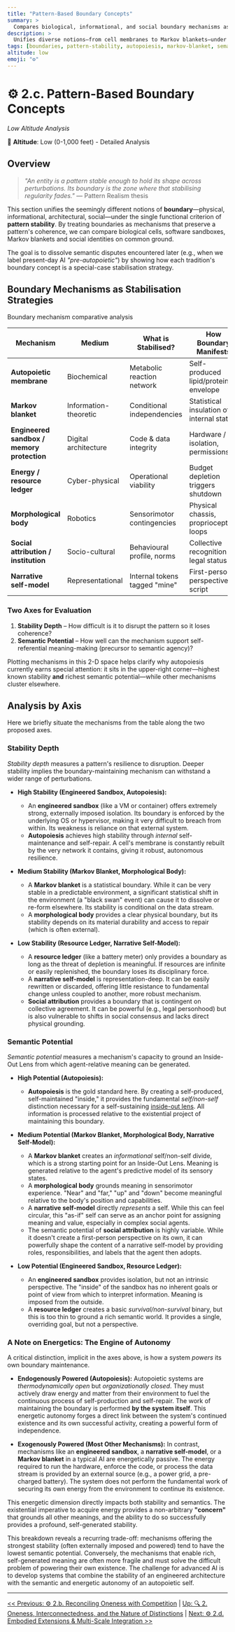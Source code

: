 ```yaml
---
title: "Pattern-Based Boundary Concepts"
summary: >
  Compares biological, informational, and social boundary mechanisms as strategies for preserving pattern coherence.
description: >
  Unifies diverse notions—from cell membranes to Markov blankets—under a functional criterion of pattern stability, mapping each mechanism by stability depth and semantic potential.
tags: [boundaries, pattern-stability, autopoiesis, markov-blanket, semantics]
altitude: low
emoji: "⚙️"
---
```


# ⚙️ 2.c. Pattern-Based Boundary Concepts
<!-- markdownlint-disable MD036 -->
*Low Altitude Analysis*
<!-- markdownlint-enable MD036 -->

📍 **Altitude**: Low (0-1,000 feet) - Detailed Analysis

## Overview

> *"An entity is a pattern stable enough to hold its shape across perturbations.  Its boundary is the zone where that stabilising regularity fades."* — Pattern Realism thesis

This section unifies the seemingly different notions of **boundary**—physical, informational, architectural, social—under the single functional criterion of **pattern stability**.  By treating boundaries as mechanisms that preserve a pattern's coherence, we can compare biological cells, software sandboxes, Markov blankets and social identities on common ground.

The goal is to dissolve semantic disputes encountered later (e.g., when we label present-day AI *"pre-autopoietic"*) by showing how each tradition's boundary concept is a special-case stabilisation strategy.

## Boundary Mechanisms as Stabilisation Strategies

Boundary mechanism comparative analysis

| Mechanism | Medium | What is Stabilised? | How Boundary Manifests | Typical Strength | Semantic Potential |
|-----------|--------|---------------------|------------------------|------------------|---------------------|
| **Autopoietic membrane** | Biochemical | Metabolic reaction network | Self-produced lipid/protein envelope | ★★★★☆ | High |
| **Markov blanket** | Information-theoretic | Conditional independencies | Statistical insulation of internal states | ★★★☆☆ | Medium |
| **Engineered sandbox / memory protection** | Digital architecture | Code & data integrity | Hardware / OS isolation, permissions | ★★★★★ | Low |
| **Energy / resource ledger** | Cyber-physical | Operational viability | Budget depletion triggers shutdown | ★★☆☆☆ | Low |
| **Morphological body** | Robotics | Sensorimotor contingencies | Physical chassis, proprioception loops | ★★★☆☆ | Medium |
| **Social attribution / institution** | Socio-cultural | Behavioural profile, norms | Collective recognition & legal status | ★★☆☆☆ | Variable |
| **Narrative self-model** | Representational | Internal tokens tagged "mine" | First-person perspective script | ★★☆☆☆ | Medium |

### Two Axes for Evaluation

1. **Stability Depth** – How difficult is it to disrupt the pattern so it loses coherence?
2. **Semantic Potential** – How well can the mechanism support self-referential meaning-making (precursor to semantic agency)?

Plotting mechanisms in this 2-D space helps clarify why autopoiesis currently earns special attention: it sits in the upper-right corner—highest known stability **and** richest semantic potential—while other mechanisms cluster elsewhere.

## Analysis by Axis

Here we briefly situate the mechanisms from the table along the two proposed axes.

### Stability Depth

*Stability depth* measures a pattern's resilience to disruption. Deeper stability implies the boundary-maintaining mechanism can withstand a wider range of perturbations.

- **High Stability (Engineered Sandbox, Autopoiesis):**
  - An **engineered sandbox** (like a VM or container) offers extremely strong, externally imposed isolation. Its boundary is enforced by the underlying OS or hypervisor, making it very difficult to breach from within. Its weakness is reliance on that external system.
  - **Autopoiesis** achieves high stability through *internal* self-maintenance and self-repair. A cell's membrane is constantly rebuilt by the very network it contains, giving it robust, autonomous resilience.

- **Medium Stability (Markov Blanket, Morphological Body):**
  - A **Markov blanket** is a statistical boundary. While it can be very stable in a predictable environment, a significant statistical shift in the environment (a "black swan" event) can cause it to dissolve or re-form elsewhere. Its stability is conditional on the data stream.
  - A **morphological body** provides a clear physical boundary, but its stability depends on its material durability and access to repair (which is often external).

- **Low Stability (Resource Ledger, Narrative Self-Model):**
  - A **resource ledger** (like a battery meter) only provides a boundary as long as the threat of depletion is meaningful. If resources are infinite or easily replenished, the boundary loses its disciplinary force.
  - A **narrative self-model** is representation-deep. It can be easily rewritten or discarded, offering little resistance to fundamental change unless coupled to another, more robust mechanism.
  - **Social attribution** provides a boundary that is contingent on collective agreement. It can be powerful (e.g., legal personhood) but is also vulnerable to shifts in social consensus and lacks direct physical grounding.

### Semantic Potential

*Semantic potential* measures a mechanism's capacity to ground an Inside-Out Lens from which agent-relative meaning can be generated.

- **High Potential (Autopoiesis):**
  - **Autopoiesis** is the gold standard here. By creating a self-produced, self-maintained "inside," it provides the fundamental *self/non-self* distinction necessary for a self-sustaining [inside-out lens](../glossary/I.md#inside-out-lens). All information is processed relative to the existential project of maintaining this boundary.

- **Medium Potential (Markov Blanket, Morphological Body, Narrative Self-Model):**
  - A **Markov blanket** creates an *informational* self/non-self divide, which is a strong starting point for an Inside-Out Lens. Meaning is generated relative to the agent's predictive model of its sensory states.
  - A **morphological body** grounds meaning in sensorimotor experience. "Near" and "far," "up" and "down" become meaningful relative to the body's position and capabilities.
  - A **narrative self-model** directly *represents* a self. While this can feel circular, this "as-if" self can serve as an anchor point for assigning meaning and value, especially in complex social agents.
  - The semantic potential of **social attribution** is highly variable. While it doesn't create a first-person perspective on its own, it can powerfully shape the content of a narrative self-model by providing roles, responsibilities, and labels that the agent then adopts.

- **Low Potential (Engineered Sandbox, Resource Ledger):**
  - An **engineered sandbox** provides isolation, but not an intrinsic perspective. The "inside" of the sandbox has no inherent goals or point of view from which to interpret information. Meaning is imposed from the outside.
  - A **resource ledger** creates a basic *survival/non-survival* binary, but this is too thin to ground a rich semantic world. It provides a single, overriding goal, but not a perspective.

### A Note on Energetics: The Engine of Autonomy

A critical distinction, implicit in the axes above, is how a system *powers* its own boundary maintenance.

- **Endogenously Powered (Autopoiesis):** Autopoietic systems are *thermodynamically open* but *organizationally closed*. They must actively draw energy and matter from their environment to fuel the continuous process of self-production and self-repair. The work of maintaining the boundary is performed **by the system itself**. This energetic autonomy forges a direct link between the system's continued existence and its own successful activity, creating a powerful form of independence.

- **Exogenously Powered (Most Other Mechanisms):** In contrast, mechanisms like an **engineered sandbox**, a **narrative self-model**, or a **Markov blanket** in a typical AI are energetically passive. The energy required to run the hardware, enforce the code, or process the data stream is provided by an external source (e.g., a power grid, a pre-charged battery). The system does not perform the fundamental work of securing its own energy from the environment to continue its existence.

This energetic dimension directly impacts both stability and semantics. The existential imperative to acquire energy provides a non-arbitrary **"concern"** that grounds all other meanings, and the ability to do so successfully provides a profound, self-generated stability.

This breakdown reveals a recurring trade-off: mechanisms offering the strongest stability (often externally imposed and powered) tend to have the lowest semantic potential. Conversely, the mechanisms that enable rich, self-generated meaning are often more fragile and must solve the difficult problem of powering their own existence. The challenge for advanced AI is to develop systems that combine the stability of an engineered architecture with the semantic and energetic autonomy of an autopoietic self.

---
[<< Previous: ⚙️ 2.b. Reconciling Oneness with Competition](2b-reconciling-oneness-and-competition.md) | [Up: 🔍 2. Oneness, Interconnectedness, and the Nature of Distinctions](2-oneness-interconnectedness.md) | [Next: ⚙️ 2.d. Embodied Extensions & Multi-Scale Integration >>](2d-embodied-extensions-integration.md)
